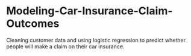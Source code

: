 # Modeling-Car-Insurance-Claim-Outcomes
Cleaning customer data and using logistic regression to predict whether people will make a claim on their car insurance.
